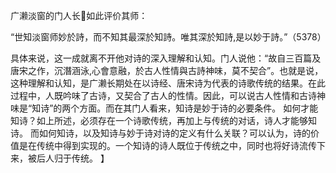 广濑淡窗的门人长𰰬如此评价其师：

“世知淡窗师妙於詩，而不知其最深於知詩。唯其深於知詩,是以妙于詩。”（5378）

具体来说，这一成就离不开他对诗的深入理解和认知。门人说他：“故自三百篇及唐宋之作，沉潛涵泳,心會意融，於古人性情與古詩神味，莫不契合”。也就是说，这种理解和认知，是广濑长期处在以诗经、唐宋诗为代表的诗歌传统的结果。在此过程中，人既吟味了古诗，又契合了古人的性情。因此，可以说古人性情和古诗神味是“知诗”的两个方面。而在其门人看来，知诗是妙于诗的必要条件。
如何才能知诗？如上所述，必须存在一个诗歌传统，再加上与传统的对话，诗人才能够知诗。
而如何知诗，以及知诗与妙于诗对诗的定义有什么关联？可以认为，诗的价值是在传统中得到实现的。一个知诗的诗人既位于传统之中，同时也将好诗流传下来，被后人归于传统。
】